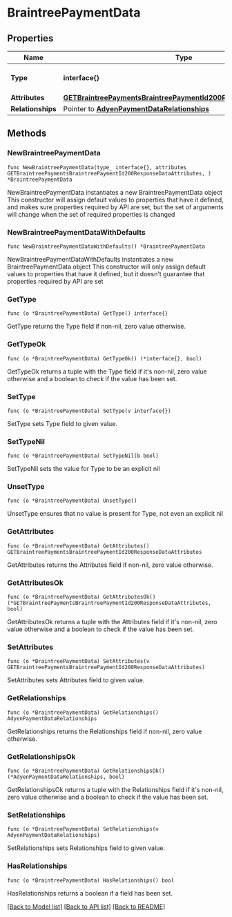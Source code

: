 # BraintreePaymentData

## Properties

Name | Type | Description | Notes
------------ | ------------- | ------------- | -------------
**Type** | **interface{}** | The resource&#39;s type | 
**Attributes** | [**GETBraintreePaymentsBraintreePaymentId200ResponseDataAttributes**](GETBraintreePaymentsBraintreePaymentId200ResponseDataAttributes.md) |  | 
**Relationships** | Pointer to [**AdyenPaymentDataRelationships**](AdyenPaymentDataRelationships.md) |  | [optional] 

## Methods

### NewBraintreePaymentData

`func NewBraintreePaymentData(type_ interface{}, attributes GETBraintreePaymentsBraintreePaymentId200ResponseDataAttributes, ) *BraintreePaymentData`

NewBraintreePaymentData instantiates a new BraintreePaymentData object
This constructor will assign default values to properties that have it defined,
and makes sure properties required by API are set, but the set of arguments
will change when the set of required properties is changed

### NewBraintreePaymentDataWithDefaults

`func NewBraintreePaymentDataWithDefaults() *BraintreePaymentData`

NewBraintreePaymentDataWithDefaults instantiates a new BraintreePaymentData object
This constructor will only assign default values to properties that have it defined,
but it doesn't guarantee that properties required by API are set

### GetType

`func (o *BraintreePaymentData) GetType() interface{}`

GetType returns the Type field if non-nil, zero value otherwise.

### GetTypeOk

`func (o *BraintreePaymentData) GetTypeOk() (*interface{}, bool)`

GetTypeOk returns a tuple with the Type field if it's non-nil, zero value otherwise
and a boolean to check if the value has been set.

### SetType

`func (o *BraintreePaymentData) SetType(v interface{})`

SetType sets Type field to given value.


### SetTypeNil

`func (o *BraintreePaymentData) SetTypeNil(b bool)`

 SetTypeNil sets the value for Type to be an explicit nil

### UnsetType
`func (o *BraintreePaymentData) UnsetType()`

UnsetType ensures that no value is present for Type, not even an explicit nil
### GetAttributes

`func (o *BraintreePaymentData) GetAttributes() GETBraintreePaymentsBraintreePaymentId200ResponseDataAttributes`

GetAttributes returns the Attributes field if non-nil, zero value otherwise.

### GetAttributesOk

`func (o *BraintreePaymentData) GetAttributesOk() (*GETBraintreePaymentsBraintreePaymentId200ResponseDataAttributes, bool)`

GetAttributesOk returns a tuple with the Attributes field if it's non-nil, zero value otherwise
and a boolean to check if the value has been set.

### SetAttributes

`func (o *BraintreePaymentData) SetAttributes(v GETBraintreePaymentsBraintreePaymentId200ResponseDataAttributes)`

SetAttributes sets Attributes field to given value.


### GetRelationships

`func (o *BraintreePaymentData) GetRelationships() AdyenPaymentDataRelationships`

GetRelationships returns the Relationships field if non-nil, zero value otherwise.

### GetRelationshipsOk

`func (o *BraintreePaymentData) GetRelationshipsOk() (*AdyenPaymentDataRelationships, bool)`

GetRelationshipsOk returns a tuple with the Relationships field if it's non-nil, zero value otherwise
and a boolean to check if the value has been set.

### SetRelationships

`func (o *BraintreePaymentData) SetRelationships(v AdyenPaymentDataRelationships)`

SetRelationships sets Relationships field to given value.

### HasRelationships

`func (o *BraintreePaymentData) HasRelationships() bool`

HasRelationships returns a boolean if a field has been set.


[[Back to Model list]](../README.md#documentation-for-models) [[Back to API list]](../README.md#documentation-for-api-endpoints) [[Back to README]](../README.md)


